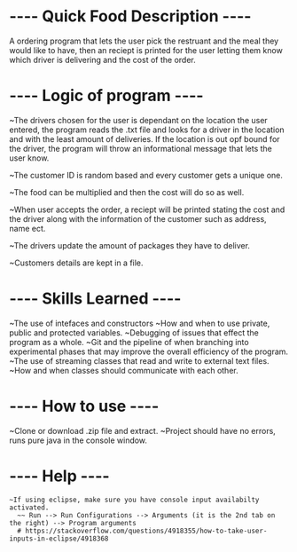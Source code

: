 # ---- Quick Food Description ----
A ordering program that lets the user pick the restruant and the meal they would like to have, then an reciept is printed for the user letting them know which driver is delivering and the cost of the order.

# ---- Logic of program ----
  ~The drivers chosen for the user is dependant on the location the user entered, the program reads the .txt file and looks for a driver in the location and with the least amount  of deliveries. If the location is out opf bound for the driver, the program will throw an informational message that lets the user know.
  
  ~The customer ID is random based and every customer gets a unique one.
  
  ~The food can be multiplied and then the cost will do so as well.
  
  ~When user accepts the order, a reciept will be printed stating the cost and the driver along with the information of the customer such as address, name ect.
  
  ~The drivers update the amount of packages they have to deliver.
  
  ~Customers details are kept in a file.

# ---- Skills Learned ----
  ~The use of intefaces and constructors
  ~How and when to use private, public and protected variables.
  ~Debugging of issues that effect the program as a whole.
  ~Git and the pipeline of when branching into experimental phases that may improve the overall efficiency of the program.
  ~The use of streaming classes that read and write to external text files.
  ~How and when classes should communicate with each other.
  
  
  # ---- How to use ----
   ~Clone or download .zip file and extract.
   ~Project should have no errors, runs pure java in the console window.
  
  # ---- Help ----
    ~If using eclipse, make sure you have console input availabilty activated.
      ~~ Run --> Run Configurations --> Arguments (it is the 2nd tab on the right) --> Program arguments
      # https://stackoverflow.com/questions/4918355/how-to-take-user-inputs-in-eclipse/4918368
 
